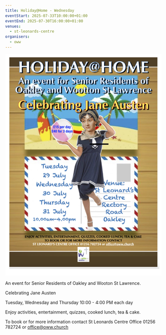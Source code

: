 ```yaml
---
title: Holiday@Home - Wednesday
eventStart: 2025-07-33T10:00:00+01:00
eventEnd: 2025-07-30T16:00:00+01:00
venues:
  - st-leonards-centre
organisers:
  - oww
---
```

![Holiday@Home poster advertising event. Full details on page below.](house-at-home.jpg "Holiday@Home")

An event for Senior Residents of Oakley and Wooton St Lawrence.

Celebrating Jane Austen

Tuesday, Wednesday and Thursday
10:00 - 4:00 PM each day

Enjoy activities, entertainment, quizzes, cooked lunch, tea & cake.

To book or for more information contact
St Leonards Centre Office 01256 782724 or office@oww.church

